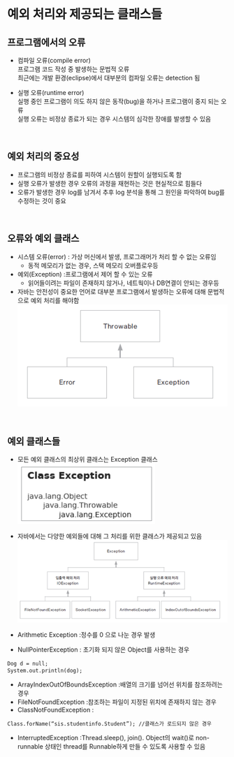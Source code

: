 # 예외 처리와 제공되는 클래스들

## 프로그램에서의 오류
- 컴파일 오류(compile error)  
  프로그램 코드 작성 중 발생하는 문법적 오류  
  최근에는 개발 환경(eclipse)에서 대부분의 컴파일 오류는 detection 됨  

- 실행 오류(runtime error)  
  실행 중인 프로그램이 의도 하지 않은 동작(bug)을 하거나 프로그램이 중지 되는 오류  
  실행 오류는 비정상 종료가 되는 경우 시스템의 심각한 장애를 발생할 수 있음  
<br>

## 예외 처리의 중요성
- 프로그램의 비정상 종료를 피하여 시스템이 원할이 실행되도록 함
- 실행 오류가 발생한 경우 오류의 과정을 재현하는 것은 현실적으로 힘들다
- 오류가 발생한 경우 log를 남겨서 추후 log 분석을 통해 그 원인을 파악하여 bug를 수정하는 것이 중요
<br>

## 오류와 예외 클래스
- 시스템 오류(error) : 가상 머신에서 발생, 프로그래머가 처리 할 수 없는 오류임
  - 동적 메모리가 없는 경우, 스택 메모리 오버플로우등
- 예외(Exception) :프로그램에서 제어 할 수 있는 오류
  - 읽어들이려는 파일이 존재하지 않거나, 네트웍이나 DB연결이 안되는 경우등
- 자바는 안전성이 중요한 언어로 대부분 프로그램에서 발생하는 오류에 대해 문법적으로 예외 처리를 해야함  
![error2.png](./img/error2.png)  
<br>

## 예외 클래스들

- 모든 예외 클래스의 최상위 클래스는 Exception 클래스  
![exception1](./img/exception1.png)

- 자바에서는 다양한 예외들에 대해 그 처리를 위한 클래스가 제공되고 있음  
![exception2](./img/exception2.png)


- Arithmetic Exception :정수를 0 으로 나눈 경우 발생
- NullPointerException : 초기화 되지 않은 Object를 사용하는 경우
```
Dog d = null;
System.out.println(dog);
```

- ArrayIndexOutOfBoundsException :배열의 크기를 넘어선 위치를 참조하려는 경우
- FileNotFoundException :참조하는 파일이 지정된 위치에 존재하지 않는 경우
- ClassNotFoundException :

```
Class.forName(“sis.studentinfo.Student”); //클래스가 로드되지 않은 경우
```

- InterruptedException :Thread.sleep(), join(). Object의 wait()로 non-runnable 상태인 thread를 Runnable하게 만들 수 있도록 사용할 수 있음




